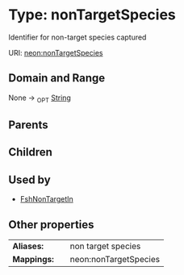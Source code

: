 
# Type: nonTargetSpecies


Identifier for non-target species captured

URI: [neon:nonTargetSpecies](https://data.neonscience.org/nonTargetSpecies)


## Domain and Range

None ->  <sub>OPT</sub> [String](types/String.md)

## Parents


## Children


## Used by

 * [FshNonTargetIn](FshNonTargetIn.md)

## Other properties

|  |  |  |
| --- | --- | --- |
| **Aliases:** | | non target species |
| **Mappings:** | | neon:nonTargetSpecies |

